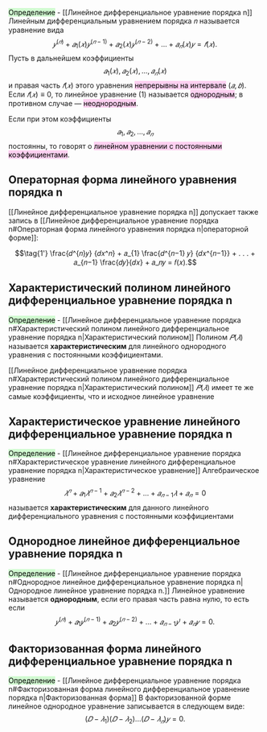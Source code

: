 <mark style="background: #BBFABBA6;">Определение</mark> - [[Линейное дифференциальное уравнение порядка n]] 
Линейным дифференциальным уравнением порядка 𝑛 называется уравнение вида $$\tag{1}𝑦^{(𝑛)} + 𝑎_{1}(𝑥)𝑦^{(𝑛−1)} + 𝑎_{2}(𝑥)𝑦^{(𝑛−2)} + . . . + 𝑎_𝑛(𝑥)𝑦 = 𝑓(𝑥).$$Пусть в дальнейшем коэффициенты$$ 𝑎_1(𝑥), 𝑎_2(𝑥), . . . , 𝑎_𝑛(𝑥) $$и правая часть $𝑓(𝑥)$ этого уравнения <mark style="background: #FFB8EBA6;">непрерывны на интервале</mark> $(𝑎, 𝑏).$ Если $𝑓(𝑥) ≡ 0$, то линейное уравнение $(1)$ называется <mark style="background: #FFB8EBA6;">однородным</mark>; в противном случае — <mark style="background: #FFB8EBA6;">неоднородным</mark>. 

Если при этом коэффициенты $$𝑎_1, 𝑎_2, . . . , 𝑎_𝑛$$постоянны, то говорят о <mark style="background: #FFB8EBA6;">линейном уравнении с постоянными коэффициентами</mark>.

## Операторная форма линейного уравнения порядка n

[[Линейное дифференциальное уравнение порядка n]] допускает также запись в [[Линейное дифференциальное уравнение порядка n#Операторная форма линейного уравнения порядка n|операторной форме]]: 

$$\tag{1'}
\frac{𝑑^{𝑛}𝑦} {𝑑𝑥^𝑛} + 𝑎_{1} \frac{𝑑^{𝑛−1} 𝑦} {𝑑𝑥^{𝑛−1}} + . . . + 𝑎_{𝑛−1} \frac{𝑑𝑦}{𝑑𝑥} + 𝑎_𝑛𝑦 = 𝑓(𝑥).$$
## Характеристический полином линейного дифференциальное уравнение порядка n 

<mark style="background: #BBFABBA6;">Определение</mark> - [[Линейное дифференциальное уравнение порядка n#Характеристический полином линейного дифференциальное уравнение порядка n|Характеристический полином]]
Полином $𝑃(𝜆)$ называется **характеристическим** для линейного однородного уравнения с постоянными коэффициентами. 

[[Линейное дифференциальное уравнение порядка n#Характеристический полином линейного дифференциальное уравнение порядка n|Характеристический полином]] $𝑃(𝜆)$ имеет те же самые коэффициенты, что и исходное линейное уравнение

## Характеристическое уравнение линейного дифференциальное уравнение порядка n 
<mark style="background: #BBFABBA6;">Определение</mark> - [[Линейное дифференциальное уравнение порядка n#Характеристическое уравнение линейного дифференциальное уравнение порядка n|Характеристическое уравнение]]
Алгебраическое уравнение $$\tag{4}𝜆^{𝑛} + 𝑎_{1}𝜆^{𝑛−1} + 𝑎_{2}𝜆^{𝑛−2} + . . . + 𝑎_{𝑛−1}𝜆 + 𝑎_{𝑛} = 0$$называется **характеристическим** для данного линейного дифференциального уравнения с постоянными коэффициентами

## Однородное линейное дифференциальное уравнение порядка n
<mark style="background: #BBFABBA6;">Определение</mark> - [[Линейное дифференциальное уравнение порядка n#Однородное линейное дифференциальное уравнение порядка n|Однородное линейное уравнение порядка n.]]
Линейное уравнение называется **однородным**, если его правая часть равна нулю, то есть если $$𝑦^{(𝑛)} + 𝑎_1𝑦^{(𝑛−1)} + 𝑎_{2}𝑦^{(𝑛−2)} + . . . + 𝑎_{𝑛−1}𝑦' + 𝑎_{𝑛}𝑦 = 0. $$
## Факторизованная форма линейного дифференциальное уравнение порядка n 

<mark style="background: #BBFABBA6;">Определение</mark>  - [[Линейное дифференциальное уравнение порядка n#Факторизованная форма линейного дифференциальное уравнение порядка n|Факторизованная форма]]
В факторизованной форме линейное однородное уравнение записывается в следующем виде: $$(𝐷 − 𝜆_1)(𝐷 − 𝜆_2). . .(𝐷 − 𝜆_𝑛)𝑦 = 0.$$